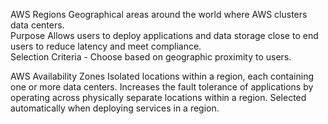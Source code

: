AWS Regions
Geographical areas around the world where AWS clusters data centers.	
Purpose	Allows users to deploy applications and data storage close to end users to reduce latency and meet compliance.	
Selection Criteria	- Choose based on geographic proximity to users.


AWS Availability Zones
Isolated locations within a region, each containing one or more data centers.
Increases the fault tolerance of applications by operating across physically separate locations within a region.
Selected automatically when deploying services in a region.